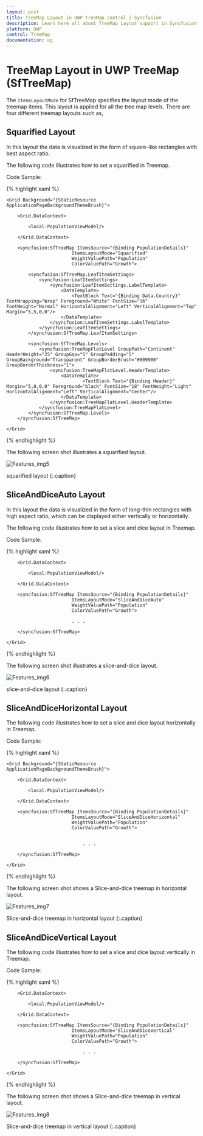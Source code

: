 ```yaml
---
layout: post
title: TreeMap Layout in UWP TreeMap control | Syncfusion
description: Learn here all about TreeMap Layout support in Syncfusion UWP TreeMap (SfTreeMap) control and more.
platform: UWP
control: TreeMap
documentation: ug
---
```


# TreeMap Layout in UWP TreeMap (SfTreeMap)

The `ItemsLayoutMode` for SfTreeMap specifies the layout mode of the treemap items. This layout is applied for all the tree map levels. There are four different treemap layouts such as,

## Squarified Layout

In this layout the data is visualized in the form of square-like rectangles with best aspect ratio.

The following code illustrates how to set a squarified in Treemap.

Code Sample:

{% highlight xaml %}

    <Grid Background="{StaticResource ApplicationPageBackgroundThemeBrush}">

        <Grid.DataContext>

            <local:PopulationViewModel/>

        </Grid.DataContext>

        <syncfusion:SfTreeMap ItemsSource="{Binding PopulationDetails}"
                            ItemsLayoutMode="Squarified"
                            WeightValuePath="Population"  
                            ColorValuePath="Growth">

            <syncfusion:SfTreeMap.LeafItemSettings>
                <syncfusion:LeafItemSettings>
                    <syncfusion:LeafItemSettings.LabelTemplate>
                        <DataTemplate>
                            <TextBlock Text="{Binding Data.Country}" TextWrapping="Wrap" Foreground="White" FontSize="16" FontWeight="Normal" HorizontalAlignment="Left" VerticalAlignment="Top" Margin="5,5,0,0"/>
                        </DataTemplate>
                    </syncfusion:LeafItemSettings.LabelTemplate>
                </syncfusion:LeafItemSettings>
            </syncfusion:SfTreeMap.LeafItemSettings>

            <syncfusion:SfTreeMap.Levels>
                <syncfusion:TreeMapFlatLevel GroupPath="Continent" HeaderHeight="25" GroupGap="5" GroupPadding="5" GroupBackground="Transparent" GroupBorderBrush="#009900" GroupBorderThickness="1">
                    <syncfusion:TreeMapFlatLevel.HeaderTemplate>
                        <DataTemplate>
                                <TextBlock Text="{Binding Header}" Margin="5,0,0,0" Foreground="black" FontSize="18" FontWeight="Light" HorizontalAlignment="Left" VerticalAlignment="Center"/>                           
                        </DataTemplate>
                    </syncfusion:TreeMapFlatLevel.HeaderTemplate>
                </syncfusion:TreeMapFlatLevel>
            </syncfusion:SfTreeMap.Levels>
        </syncfusion:SfTreeMap>

    </Grid>

{% endhighlight %}

The following screen shot illustrates a squarified layout.

![Features_img5](Features_images/Features_img5.png)


squarified layout
{:.caption}

## SliceAndDiceAuto Layout

In this layout the data is visualized in the form of long-thin rectangles with high aspect ratio, which can be displayed either vertically or horizontally.

The following code illustrates how to set a slice and dice layout in Treemap.

Code Sample:

{% highlight xaml %}

   <Grid Background="{StaticResource ApplicationPageBackgroundThemeBrush}">

        <Grid.DataContext>

            <local:PopulationViewModel/>

        </Grid.DataContext>

        <syncfusion:SfTreeMap ItemsSource="{Binding PopulationDetails}"
                            ItemsLayoutMode="SliceAndDiceAuto"
                            WeightValuePath="Population"  
                            ColorValuePath="Growth">

                            . . .

        </syncfusion:SfTreeMap>

    </Grid>

{% endhighlight %}
	
The following screen shot illustrates a slice-and-dice layout.

![Features_img6](Features_images/Features_img6.png)

slice-and-dice layout
{:.caption}

## SliceAndDiceHorizontal Layout

The following code illustrates how to set a slice and dice layout horizontally in Treemap.

Code Sample:

{% highlight xaml %}

    <Grid Background="{StaticResource ApplicationPageBackgroundThemeBrush}">

        <Grid.DataContext>

            <local:PopulationViewModel/>

        </Grid.DataContext>

        <syncfusion:SfTreeMap ItemsSource="{Binding PopulationDetails}"
                            ItemsLayoutMode="SliceAndDiceHorizontal"
                            WeightValuePath="Population"  
                            ColorValuePath="Growth">


                                . . .

        </syncfusion:SfTreeMap>

    </Grid>

{% endhighlight %}

The following screen shot shows a Slice-and-dice treemap in horizontal layout.




![Features_img7](Features_images/Features_img7.png)

Slice-and-dice treemap in horizontal layout
{:.caption}


## SliceAndDiceVertical Layout

The following code illustrates how to set a slice and dice layout vertically in Treemap.

Code Sample:

{% highlight xaml %}

   <Grid Background="{StaticResource ApplicationPageBackgroundThemeBrush}">

        <Grid.DataContext>

            <local:PopulationViewModel/>

        </Grid.DataContext>

        <syncfusion:SfTreeMap ItemsSource="{Binding PopulationDetails}"
                            ItemsLayoutMode="SliceAndDiceVertical"
                            WeightValuePath="Population"  
                            ColorValuePath="Growth">

                                . . .

        </syncfusion:SfTreeMap>

    </Grid>

{% endhighlight %}


The following screen shot shows a Slice-and-dice treemap in vertical layout.



![Features_img8](Features_images/Features_img8.png)


Slice-and-dice treemap in vertical layout
{:.caption}
